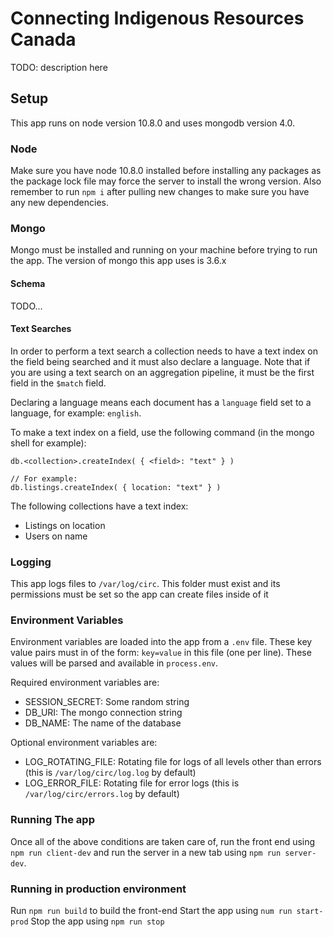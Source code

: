 # Connecting Indigenous Resources Canada
TODO: description here

## Setup
This app runs on node version 10.8.0 and uses mongodb version 4.0.

### Node
Make sure you have node 10.8.0 installed before installing any packages as the package lock file may force the server to install the wrong version. Also remember to run `npm i` after pulling new changes to make sure you have any new dependencies.

### Mongo
Mongo must be installed and running on your machine before trying to run the app. The version of mongo this app uses is 3.6.x
#### Schema
TODO...

#### Text Searches
In order to perform a text search a collection needs to have a text index on the field being searched and it must also declare a language. Note that if you are using a text search on an aggregation pipeline, it must be the first field in the `$match` field.

Declaring a language means each document has a `language` field set to a language, for example: `english`.

To make a text index on a field, use the following command (in the mongo shell for example):
```
db.<collection>.createIndex( { <field>: "text" } )

// For example:
db.listings.createIndex( { location: "text" } )
```
The following collections have a text index:
* Listings on location
* Users on name


### Logging
This app logs files to `/var/log/circ`. This folder must exist and its permissions must be set so the app can create files inside of it

### Environment Variables
Environment variables are loaded into the app from a `.env` file. These key value pairs must in of the form: `key=value` in this file (one per line). These values will be parsed and available in `process.env`.

Required environment variables are:
* SESSION_SECRET: Some random string
* DB_URI: The mongo connection string
* DB_NAME: The name of the database

Optional environment variables are:
* LOG_ROTATING_FILE: Rotating file for logs of all levels other than errors (this is `/var/log/circ/log.log` by default)
* LOG_ERROR_FILE: Rotating file for error logs (this is `/var/log/circ/errors.log` by default)

### Running The app
Once all of the above conditions are taken care of, run the front end using `npm run client-dev` and run the server in a new tab using `npm run server-dev`.

### Running in production environment
Run `npm run build` to build the front-end
Start the app using `num run start-prod`
Stop the app using `npm run stop`
